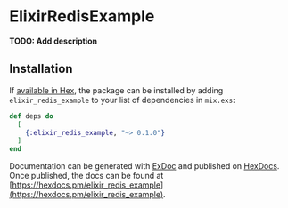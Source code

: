 # ElixirRedisExample

**TODO: Add description**

## Installation

If [available in Hex](https://hex.pm/docs/publish), the package can be installed
by adding `elixir_redis_example` to your list of dependencies in `mix.exs`:

```elixir
def deps do
  [
    {:elixir_redis_example, "~> 0.1.0"}
  ]
end
```

Documentation can be generated with [ExDoc](https://github.com/elixir-lang/ex_doc)
and published on [HexDocs](https://hexdocs.pm). Once published, the docs can
be found at [https://hexdocs.pm/elixir_redis_example](https://hexdocs.pm/elixir_redis_example).

